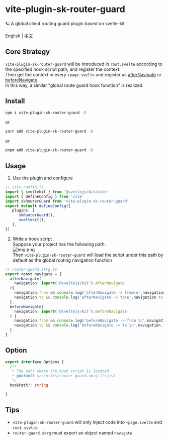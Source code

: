# vite-plugin-sk-router-guard
🪐 A global client routing guard plugin based on svelte-kit

English | [中文](./README.ZH-CN.md)

## Core Strategy
`vite-plugin-sk-router-guard` will be introduced in `root.svelte` according to the specified hook script path, 
and register the context.  
Then get the context in every `+page.svelte` 
and register as [afterNavigate](https://kit.svelte.dev/docs/modules#$app-navigation-afternavigate) or
[beforeNavigate](https://kit.svelte.dev/docs/modules#$app-navigation-beforenavigate).  
In this way, a similar "global route guard hook function" is realized.  

## Install

```bash
npm i vite-plugin-sk-router-guard -D
```
or
```bash
yarn add vite-plugin-sk-router-guard -D
```
or
```bash
pnpm add vite-plugin-sk-router-guard -D
```

## Usage
1. Use the plugin and configure

```typescript
// vite.config.ts
import { sveltekit } from '@sveltejs/kit/vite'
import { defineConfig } from 'vite'
import skRouterGuard from 'vite-plugin-sk-router-guard'
export default defineConfig({
   plugins: [
      skRouterGuard(),
      sveltekit(),
   ],
})
```

2. Write a hook script  
   Suppose your project has the following path:    
   ![img.png](public/img.png)  
   Then `vite-plugin-sk-router-guard` will load the script under 
    this path by default as the global routing navigation function

```typescript
// router-guard.skrg.ts
export const navigate = {
  afterNavigate(
    navigation: import('@sveltejs/kit').AfterNavigate
  ){
    navigation.from && console.log('afterNavigate -> from\n',navigation.from.url.href)
    navigation.to && console.log('afterNavigate -> to\n',navigation.to.url.href)
  },
  beforeNavigate(
    navigation: import('@sveltejs/kit').BeforeNavigate
  ) {
    navigation.from && console.log('beforeNavigate -> from \n',navigation.from.url.href)
    navigation.to && console.log('beforeNavigate -> to \n',navigation.to.url.href)
  }
}

```

## Option

```typescript
export interface Options {
  /**
   * The path where the hook script is located
   * @default src/utils/router-guard.skrg.(ts/js)
   */
  hookPath?: string

}
```

## Tips
* `vite-plugin-sk-router-guard` will only inject code into `+page.svelte` and `root.svelte`
* `router-guard.skrg` must export an object named `navigate`
